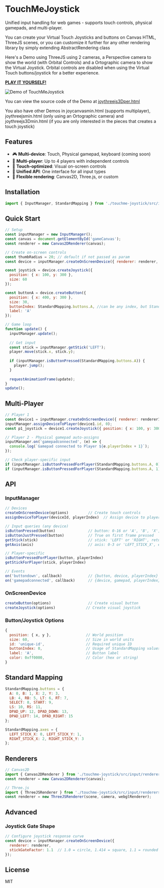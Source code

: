 # TouchMeJoystick

Unified input handling for web games - supports touch controls, physical gamepads, and multi-player.

You can create your Virtual Touch Joysticks and buttons on Canvas HTML, ThreeJS scenes, or you can customize it further for any other rendering library by simply extending AbstractRendering class

Here's a Demo using ThreeJS using 2 cameras, a Perspective camera to show the world (with Orbital Controls) and a Ortographic camera to show the Virtual Joystick. Orbital controls are disabled when using the Virtual Touch buttons/joystick for a better experience.

[**PLAY IT YOURSELF!**](https://quantumentangled.dev/touchme-joystick/joythreejs3Dper.html)

![Demo of TouchMeJoystick](demo_with_orbital_control_support.png?raw=true)

You can view the source code of the Demo at [joythreejs3Dper.html](joythreejs3Dper.html)

You also have other Demos in joycanvasmin.html (supports multiplayer), joythreejsmin.html (only using an Ortographic camera) and joythreejs3Dmin.html (if you are only interested in the pieces that creates a touch joystick)

## Features

- 🎮 **Multi-device**: Touch, Physical gamepad, keyboard (coming soon)
- 👥 **Multi-player**: Up to 4 players with independent controls  
- 📱 **Touch-optimized**: Visual on-screen controls
- 🎯 **Unified API**: One interface for all input types
- 🔌 **Flexible rendering**: Canvas2D, Three.js, or custom

## Installation

```javascript
import { InputManager, StandardMapping } from './touchme-joystick/src/input/core/InputManager.js';
```

## Quick Start

```javascript
// Setup
const inputManager = new InputManager();
const canvas = document.getElementById('gameCanvas');
const renderer = new Canvas2DRenderer(canvas);

// Create on-screen controls
const thumbRadius = 20; // default if not passed as param
const device = inputManager.createOnScreenDevice({ renderer: renderer, thumbRadius: thumbRadius });

const joystick = device.createJoystick({
  position: { x: 100, y: 300 },
  size: 60
});

const buttonA = device.createButton({
  position: { x: 400, y: 300 },
  size: 30,
  buttonIndex: StandardMapping.buttons.A, //can be any index, but StandardMapping is encouraged for physical Gamepad support
  label: 'A'
});

// Game loop
function update() {
  inputManager.update();
  
  // Get input
  const stick = inputManager.getStick('LEFT');
  player.move(stick.x, stick.y);
  
  if (inputManager.isButtonPressed(StandardMapping.buttons.A)) {
    player.jump();
  }
  
  requestAnimationFrame(update);
}
update();
```

## Multi-Player

```javascript
// Player 1
const device1 = inputManager.createOnScreenDevice({ renderer: renderer1 });
inputManager.assignDeviceToPlayer(device1.id, 0);
const p1_joystick = device1.createJoystick({ position: { x: 100, y: 300 } });

// Player 2 - Physical gamepad auto-assigns
inputManager.on('gamepadconnected', (e) => {
  console.log(`Gamepad connected to Player ${e.playerIndex + 1}`);
});

// Check player-specific input
if (inputManager.isButtonPressedForPlayer(StandardMapping.buttons.A, 0)) player1.jump();
if (inputManager.isButtonPressedForPlayer(StandardMapping.buttons.A, 1)) player2.jump();
```

## API

### InputManager

```javascript
// Devices
createOnScreenDevice(options)         // Create touch controls
assignDeviceToPlayer(deviceId, playerIndex)  // Assign device to player

// Input queries (any device)
isButtonPressed(button)               // button: 0-16 or 'A', 'B', 'X', 'Y', etc.
isButtonJustPressed(button)           // True on first frame pressed
getStick(stick)                       // stick: 'LEFT' or 'RIGHT', returns {x, y}
getAxis(axis)                         // axis: 0-3 or 'LEFT_STICK_X', etc.

// Player-specific
isButtonPressedForPlayer(button, playerIndex)
getStickForPlayer(stick, playerIndex)

// Events
on('buttondown', callback)            // {button, device, playerIndex}
on('gamepadconnected', callback)      // {device, gamepad, playerIndex}
```

### OnScreenDevice

```javascript
createButton(options)                 // Create visual button
createJoystick(options)              // Create visual joystick
```

### Button/Joystick Options

```javascript
{
  position: { x, y },                // World position
  size: 60,                          // Size in world units
  id: 'unique-id',                   // Required unique ID
  buttonIndex: 0,                    // Usage of StandardMapping values is encouraged for Physical Gamepad support
  label: 'A',                        // Button label
  color: 0xff0000,                   // Color (hex or string)
}
```

## Standard Mapping

```javascript
StandardMapping.buttons = {
  A: 0, B: 1, X: 2, Y: 3,
  LB: 4, RB: 5, LT: 6, RT: 7,
  SELECT: 8, START: 9,
  LS: 10, RS: 11,
  DPAD_UP: 12, DPAD_DOWN: 13,
  DPAD_LEFT: 14, DPAD_RIGHT: 15
};

StandardMapping.axes = {
  LEFT_STICK_X: 0, LEFT_STICK_Y: 1,
  RIGHT_STICK_X: 2, RIGHT_STICK_Y: 3
};
```

## Renderers

```javascript
// Canvas2D
import { Canvas2DRenderer } from './touchme-joystick/src/input/renderers/Canvas2DRenderer.js';
const renderer = new Canvas2DRenderer(canvas);

// Three.js
import { ThreeJSRenderer } from './touchme-joystick/src/input/renderers/ThreeJSRenderer.js';
const renderer = new ThreeJSRenderer(scene, camera, webglRenderer);
```

## Advanced

### Joystick Gate Shape
```javascript
// Configure joystick response curve
const device = inputManager.createOnScreenDevice({ 
  renderer: renderer,
  stickGateFactor: 1.1  // 1.0 = circle, 1.414 = square, 1.1 = rounded square (PS4 analog alike)
});
```

## License

MIT